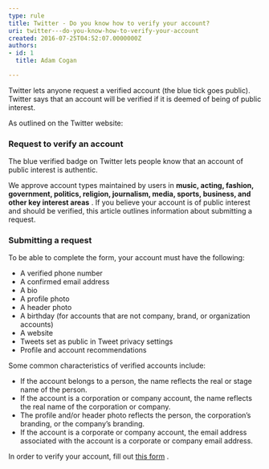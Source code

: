 ```yaml
---
type: rule
title: Twitter - Do you know how to verify your account?
uri: twitter---do-you-know-how-to-verify-your-account
created: 2016-07-25T04:52:07.0000000Z
authors:
- id: 1
  title: Adam Cogan

---
```


Twitter lets anyone request a verified account (the blue tick goes public). Twitter says that an account will be verified if it is deemed of being of public interest.
 
As outlined on the Twitter website:

### Request to verify an account
The blue verified badge on Twitter lets people know that an account of public interest is authentic. 

We approve account types maintained by users in  **music, acting, fashion, government, politics, religion, journalism, media, sports, business, and other key interest areas** . If you believe your account is of public interest and should be verified, this article outlines information about submitting a request.


### Submitting a request

To be able to complete the form, your account must have the following:

- A verified phone number
- A confirmed email address
- A bio
- A profile photo
- A header photo
- A birthday (for accounts that are not company, brand, or organization accounts)
- A website
- Tweets set as public in Tweet privacy settings
- Profile and account recommendations

Some common characteristics of verified accounts include:



- If the account belongs to a person, the name reflects the real or stage name of the person.
- If the account is a corporation or company account, the name reflects the real name of the corporation or company.
- The profile and/or header photo reflects the person, the corporation’s branding, or the company’s branding.
- If the account is a corporate or company account, the email address associated with the account is a corporate or company email address.


In order to verify your account, fill out [this form](https&#58;//verification.twitter.com/welcome) .

